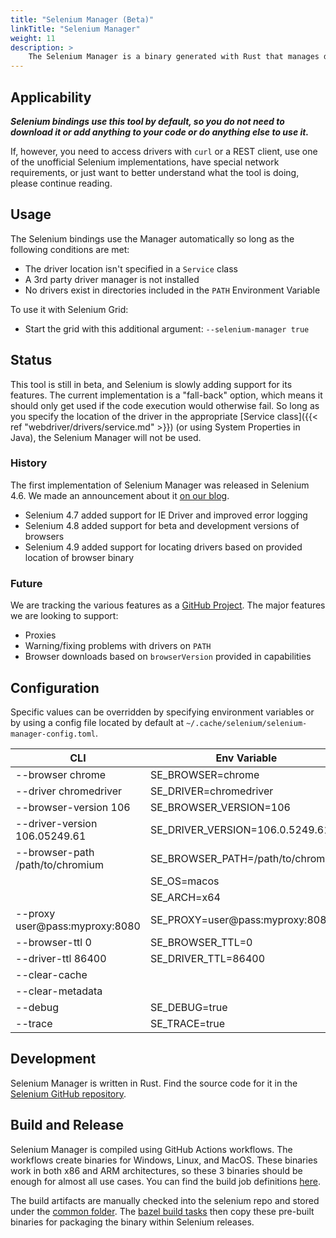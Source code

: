 ```yaml
---
title: "Selenium Manager (Beta)"
linkTitle: "Selenium Manager"
weight: 11
description: >
    The Selenium Manager is a binary generated with Rust that manages driver installation.
---
```


## Applicability

***Selenium bindings use this tool by default, so you do not need to download it or
add anything to your code or do anything else to use it.***

If, however, you need to access drivers with `curl` or a REST client,
use one of the unofficial Selenium implementations,
have special network requirements, or just want to better
understand what the tool is doing, please continue reading.

## Usage

The Selenium bindings use the Manager automatically so long as the following conditions are met:
* The driver location isn't specified in a `Service` class
* A 3rd party driver manager is not installed
* No drivers exist in directories included in the `PATH` Environment Variable

To use it with Selenium Grid:
* Start the grid with this additional argument: `--selenium-manager true`

## Status

This tool is still in beta, and Selenium is slowly adding support for its features.
The current implementation is a "fall-back" option, which means it should only get used
if the code execution would otherwise fail. So long as you specify the location of the
driver in the appropriate [Service class]({{< ref "webdriver/drivers/service.md" >}})
(or using System Properties in Java), the Selenium Manager will not be used.

### History

The first implementation of Selenium Manager was released in Selenium 4.6. We
made an announcement about it [on our blog](https://www.selenium.dev/blog/2022/introducing-selenium-manager/).

* Selenium 4.7 added support for IE Driver and improved error logging
* Selenium 4.8 added support for beta and development versions of browsers
* Selenium 4.9 added support for locating drivers based on provided location of browser binary 

### Future

We are tracking the various features as a [GitHub Project](https://github.com/orgs/SeleniumHQ/projects/5/views/1).
The major features we are looking to support:
* Proxies
* Warning/fixing problems with drivers on `PATH`
* Browser downloads based on `browserVersion` provided in capabilities

## Configuration

Specific values can be overridden by specifying environment variables or by using a config file 
located by default at `~/.cache/selenium/selenium-manager-config.toml`.

| CLI                              | Env Variable                                       | Config File                                         |
|----------------------------------|----------------------------------------------------|-----------------------------------------------------|
| --browser chrome                 | SE_BROWSER=chrome                                  | browser = "chrome"                                  |
| --driver chromedriver            | SE_DRIVER=chromedriver                             | driver = "chromedriver"                             |
| --browser-version 106            | SE_BROWSER_VERSION=106                             | browser-version = "106"                             |
| --driver-version 106.05249.61    | SE_DRIVER_VERSION=106.0.5249.61                    | driver-version = "106.0.5249.61"                    |
| --browser-path /path/to/chromium | SE_BROWSER_PATH=/path/to/chromium                  | browser-path = "/path/to/chromium"                  |
|                                  | SE_OS=macos                                        | os = "macos"                                        |
|                                  | SE_ARCH=x64                                        | arch = "x64"                                        |
| --proxy user@pass:myproxy:8080   | SE_PROXY=user@pass:myproxy:8080                    | proxy = "user@pass:myproxy:8080"                    |
| --browser-ttl 0                  | SE_BROWSER_TTL=0                                   | browser-ttl = 0                                     |
| --driver-ttl 86400               | SE_DRIVER_TTL=86400                                | driver-ttl = 86400                                  |
| --clear-cache                    |                                                    |                                                     |
| --clear-metadata                 |                                                    |                                                     |
| --debug                          | SE_DEBUG=true                                      | debug true                                          |
| --trace                          | SE_TRACE=true                                      |                                                     |

## Development

Selenium Manager is written in Rust. Find the source code for it in the [Selenium GitHub repository](https://github.com/SeleniumHQ/selenium/tree/trunk/rust).

## Build and Release

Selenium Manager is compiled using GitHub Actions workflows. The workflows create binaries for Windows, Linux, and MacOS. These binaries work in both x86 and ARM architectures, so these 3 binaries should be enough for almost all use cases. You can find the build job definitions [here](https://github.com/SeleniumHQ/selenium/actions/workflows/build-selenium-manager.yml).

The build artifacts are manually checked into the selenium repo and stored under the [common folder](https://github.com/SeleniumHQ/selenium/tree/trunk/common/manager). The [bazel build tasks](https://github.com/SeleniumHQ/selenium/blob/trunk/README.md#bazel) then copy these pre-built binaries for packaging the binary within Selenium releases.
